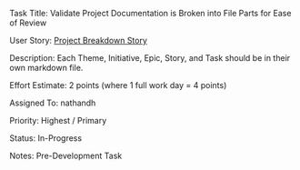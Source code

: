 Task Title: Validate Project Documentation is Broken into File Parts for Ease of Review

User Story: [Project Breakdown Story](../story_high_level_breakdown.md)

Description: Each Theme, Initiative, Epic, Story, and Task should be in their own markdown file.

Effort Estimate: 2 points (where 1 full work day = 4 points)

Assigned To: nathandh

Priority: Highest / Primary

Status: In-Progress

Notes: Pre-Development Task